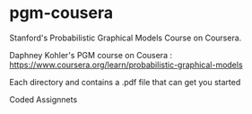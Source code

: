 # pgm-cousera
Stanford's Probabilistic Graphical Models Course on Coursera.

Daphney Kohler's PGM course on Cousera : https://www.coursera.org/learn/probabilistic-graphical-models

Each directory and contains a .pdf file that can get you started

Coded Assignnets
